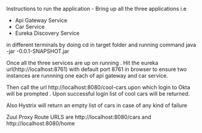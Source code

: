 Instructions to run the application - 
Bring up all the three applications i.e 
- Api Gateway Service
- Car Service
- Eureka Discovery Service

in different terminals by doing cd in target folder and running command java -jar  <service>-0.0.1-SNAPSHOT.jar

Once all the three services are up on running . Hit the eureka url(http://localhost:8761) with default port 8761 in browser to ensure two instances are runnning one each of api gateway and car service.

Then call the url http://localhost:8080/cool-cars upon which login to Okta will be prompted . Upon successful login list of cool cars will be returned.

Also Hystrix will return an empty list of cars in case of any kind of failure

Zuul Proxy Route URLS are http://localhost:8080/cars and http://localhost:8080/home